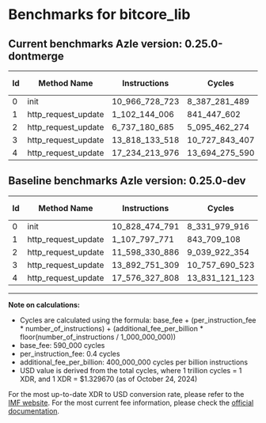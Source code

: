 # Benchmarks for bitcore_lib

## Current benchmarks Azle version: 0.25.0-dontmerge

| Id  | Method Name         | Instructions   | Cycles         | USD           | USD/Million Calls | Change                                    |
| --- | ------------------- | -------------- | -------------- | ------------- | ----------------- | ----------------------------------------- |
| 0   | init                | 10_966_728_723 | 8_387_281_489  | $0.0111523166 | $11_152.31        | <font color="red">+138_253_932</font>     |
| 1   | http_request_update | 1_102_144_006  | 841_447_602    | $0.0011188476 | $1_118.84         | <font color="green">-5_653_765</font>     |
| 2   | http_request_update | 6_737_180_685  | 5_095_462_274  | $0.0067752833 | $6_775.28         | <font color="green">-4_861_150_201</font> |
| 3   | http_request_update | 13_818_133_518 | 10_727_843_407 | $0.0142644915 | $14_264.49        | <font color="green">-74_617_791</font>    |
| 4   | http_request_update | 17_234_213_976 | 13_694_275_590 | $0.0182088674 | $18_208.86        | <font color="green">-342_113_832</font>   |

## Baseline benchmarks Azle version: 0.25.0-dev

| Id  | Method Name         | Instructions   | Cycles         | USD           | USD/Million Calls |
| --- | ------------------- | -------------- | -------------- | ------------- | ----------------- |
| 0   | init                | 10_828_474_791 | 8_331_979_916  | $0.0110787837 | $11_078.78        |
| 1   | http_request_update | 1_107_797_771  | 843_709_108    | $0.0011218547 | $1_121.85         |
| 2   | http_request_update | 11_598_330_886 | 9_039_922_354  | $0.0120201136 | $12_020.11        |
| 3   | http_request_update | 13_892_751_309 | 10_757_690_523 | $0.0143041784 | $14_304.17        |
| 4   | http_request_update | 17_576_327_808 | 13_831_121_123 | $0.0183908268 | $18_390.82        |

---

**Note on calculations:**

- Cycles are calculated using the formula: base_fee + (per_instruction_fee \* number_of_instructions) + (additional_fee_per_billion \* floor(number_of_instructions / 1_000_000_000))
- base_fee: 590_000 cycles
- per_instruction_fee: 0.4 cycles
- additional_fee_per_billion: 400_000_000 cycles per billion instructions
- USD value is derived from the total cycles, where 1 trillion cycles = 1 XDR, and 1 XDR = $1.329670 (as of October 24, 2024)

For the most up-to-date XDR to USD conversion rate, please refer to the [IMF website](https://www.imf.org/external/np/fin/data/rms_sdrv.aspx).
For the most current fee information, please check the [official documentation](https://internetcomputer.org/docs/current/developer-docs/gas-cost#execution).
